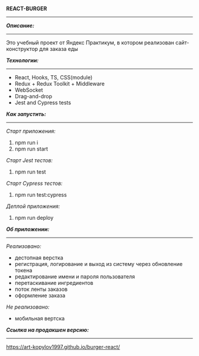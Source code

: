 **REACT-BURGER**
<hr>

**_Описание:_**
<hr>
Это учебный проект от Яндекс Практикум, в котором реализован сайт-конструктор для заказа еды

**_Технологии:_**
<hr>

- React, Hooks, TS, CSS(module)
- Redux + Redux Toolkit + Middleware
- WebSocket
- Drag-and-drop
- Jest and Cypress tests

**_Как запустить:_**
<hr>

_Старт приложения:_
1) npm run i
2) npm run start

_Старт Jest тестов:_
1) npm run test

_Старт Cypress тестов:_
1) npm run test:cypress

_Деплой приложения:_
1) npm run deploy

**_Об приложении:_**
<hr>

_Реализовано:_
- дестопная верстка
- регистрация, логирование и выход из систему через обновление токена
- редактирование имени и пароля пользователя
- перетаскивание ингредиентов
- поток ленты заказов
- оформление заказа

_Не реализовано:_
- мобильная вертска

**_Ссылка на продакшен версию:_**
<hr>

https://art-kopylov1997.github.io/burger-react/